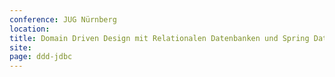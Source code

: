 ```yaml
---
conference: JUG Nürnberg
location: 
title: Domain Driven Design mit Relationalen Datenbanken und Spring Data JDBC.
site: 
page: ddd-jdbc
---
```

